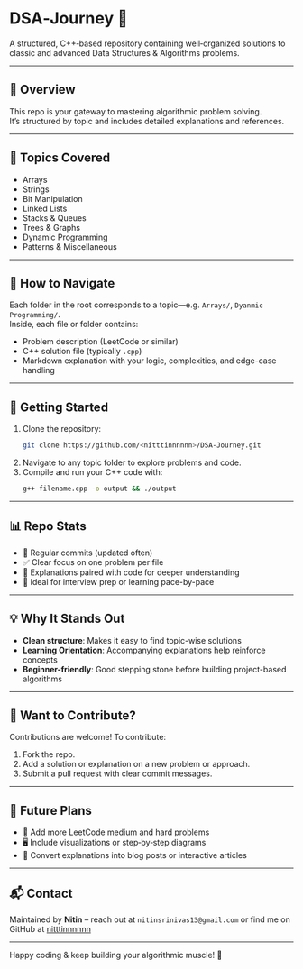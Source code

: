 # DSA‑Journey 🧠

A structured, C++‑based repository containing well‑organized solutions to classic and advanced Data Structures & Algorithms problems.

---

## 🚀 Overview

This repo is your gateway to mastering algorithmic problem solving.  
It’s structured by topic and includes detailed explanations and references.

---

## 🧩 Topics Covered

- Arrays  
- Strings  
- Bit Manipulation  
- Linked Lists  
- Stacks & Queues  
- Trees & Graphs  
- Dynamic Programming  
- Patterns & Miscellaneous

---

## 🧪 How to Navigate

Each folder in the root corresponds to a topic—e.g. `Arrays/`, `Dyanmic Programming/`.  
Inside, each file or folder contains:
- Problem description (LeetCode or similar)
- C++ solution file (typically `.cpp`)
- Markdown explanation with your logic, complexities, and edge-case handling


---

## 🧰 Getting Started

1. Clone the repository:
    ```bash
    git clone https://github.com/<nitttinnnnnn>/DSA‑Journey.git
    ```
2. Navigate to any topic folder to explore problems and code.
3. Compile and run your C++ code with:
    ```bash
    g++ filename.cpp -o output && ./output
    ```

---

## 📊 Repo Stats

- 🔁 Regular commits (updated often)
- ✅ Clear focus on one problem per file  
- 🧠 Explanations paired with code for deeper understanding  
- 🌱 Ideal for interview prep or learning pace-by-pace

---

## 💡 Why It Stands Out

- **Clean structure**: Makes it easy to find topic-wise solutions  
- **Learning Orientation**: Accompanying explanations help reinforce concepts  
- **Beginner-friendly**: Good stepping stone before building project-based algorithms

---

## 👥 Want to Contribute?

Contributions are welcome! To contribute:

1. Fork the repo.  
2. Add a solution or explanation on a new problem or approach.  
3. Submit a pull request with clear commit messages.

---

## 🎯 Future Plans

- 🚀 Add more LeetCode medium and hard problems  
- 🖥️ Include visualizations or step‑by‑step diagrams  
- 📝 Convert explanations into blog posts or interactive articles

---


## 📬 Contact

Maintained by **Nitin** – reach out at `nitinsrinivas13@gmail.com` or find me on GitHub at [nitttinnnnnn](https://github.com/<nitttinnnnnn>)

---

Happy coding & keep building your algorithmic muscle! 💪

